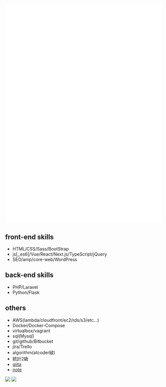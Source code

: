 ![Metrics](/metrics.plugin.isocalendar.fullyear.svg)

## front-end skills
- HTML/CSS/Sass/BootStrap
- js[,,es6]/Vue/React/Next.js/TypeScript/jQuery
- SEO/amp/core-web/WordPress

## back-end skills
- PHP/Laravel
- Python/Flask

## others
- AWS(lambda/cloudfront/ec2/rds/s3/etc...)
- Docker/Docker-Compose
- virtualbox/vagrant
- sql(Mysql)
- git/github/Bitbucket
- jira/Trello
- algorithm(atcoder緑)
- 統計2級
- [qiita](https://qiita.com/www_y118)
- [note](https://note.com/www_y118)


[![](https://raw.githubusercontent.com/yuito118/yuito118/master/profile-summary-card-output/dracula/1-repos-per-language.svg)](https://github.com/vn7n24fzkq/github-profile-summary-cards)
[![](https://raw.githubusercontent.com/yuito118/yuito118/master/profile-summary-card-output/dracula/2-most-commit-language.svg)](https://github.com/vn7n24fzkq/github-profile-summary-cards)
